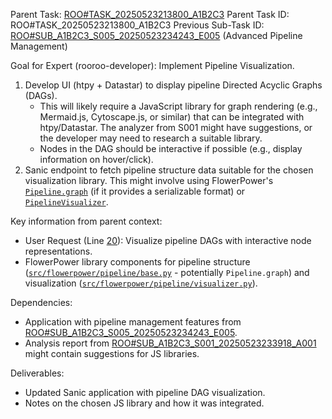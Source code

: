 Parent Task: [ROO#TASK_20250523213800_A1B2C3](/.rooroo/tasks/ROO#TASK_20250523213800_A1B2C3/context.md)
Parent Task ID: ROO#TASK_20250523213800_A1B2C3
Previous Sub-Task ID: [ROO#SUB_A1B2C3_S005_20250523234243_E005](/.rooroo/tasks/ROO#SUB_A1B2C3_S005_20250523234243_E005/context.md) (Advanced Pipeline Management)

Goal for Expert (rooroo-developer):
Implement Pipeline Visualization.
1.  Develop UI (htpy + Datastar) to display pipeline Directed Acyclic Graphs (DAGs).
    *   This will likely require a JavaScript library for graph rendering (e.g., Mermaid.js, Cytoscape.js, or similar) that can be integrated with htpy/Datastar. The analyzer from S001 might have suggestions, or the developer may need to research a suitable library.
    *   Nodes in the DAG should be interactive if possible (e.g., display information on hover/click).
2.  Sanic endpoint to fetch pipeline structure data suitable for the chosen visualization library. This might involve using FlowerPower's [`Pipeline.graph`](/src/flowerpower/pipeline/base.py:1) (if it provides a serializable format) or [`PipelineVisualizer`](/src/flowerpower/pipeline/visualizer.py:1).

Key information from parent context:
- User Request (Line [20](/.rooroo/tasks/ROO#TASK_20250523213800_A1B2C3/context.md:20)): Visualize pipeline DAGs with interactive node representations.
- FlowerPower library components for pipeline structure ([`src/flowerpower/pipeline/base.py`](/src/flowerpower/pipeline/base.py:1) - potentially `Pipeline.graph`) and visualization ([`src/flowerpower/pipeline/visualizer.py`](/src/flowerpower/pipeline/visualizer.py:1)).

Dependencies:
- Application with pipeline management features from [ROO#SUB_A1B2C3_S005_20250523234243_E005](/.rooroo/tasks/ROO#SUB_A1B2C3_S005_20250523234243_E005/context.md).
- Analysis report from [ROO#SUB_A1B2C3_S001_20250523233918_A001](/.rooroo/tasks/ROO#SUB_A1B2C3_S001_20250523233918_A001/context.md) might contain suggestions for JS libraries.

Deliverables:
- Updated Sanic application with pipeline DAG visualization.
- Notes on the chosen JS library and how it was integrated.